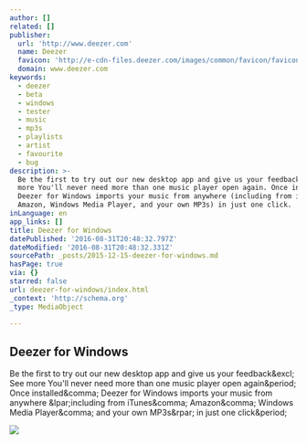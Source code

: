 ```yaml
---
author: []
related: []
publisher:
  url: 'http://www.deezer.com'
  name: Deezer
  favicon: 'http://e-cdn-files.deezer.com/images/common/favicon/favicon-v00347059.ico'
  domain: www.deezer.com
keywords:
  - deezer
  - beta
  - windows
  - tester
  - music
  - mp3s
  - playlists
  - artist
  - favourite
  - bug
description: >-
  Be the first to try out our new desktop app and give us your feedback! See
  more You'll never need more than one music player open again. Once installed,
  Deezer for Windows imports your music from anywhere (including from iTunes,
  Amazon, Windows Media Player, and your own MP3s) in just one click.
inLanguage: en
app_links: []
title: Deezer for Windows
datePublished: '2016-08-31T20:48:32.797Z'
dateModified: '2016-08-31T20:48:32.331Z'
sourcePath: _posts/2015-12-15-deezer-for-windows.md
hasPage: true
via: {}
starred: false
url: deezer-for-windows/index.html
_context: 'http://schema.org'
_type: MediaObject

---
```

<article style=""><h1>Deezer for Windows</h1><p>Be the first to try out our new desktop app and give us your feedback&amp;excl; See more You'll never need more than one music player open again&amp;period; Once installed&amp;comma; Deezer for Windows imports your music from anywhere &amp;lpar;including from iTunes&amp;comma; Amazon&amp;comma; Windows Media Player&amp;comma; and your own MP3s&amp;rpar; in just one click&amp;period;</p><img src="http://e-cdn-files.deezer.com/images/pages/deezerfor/feed_windows-v00347059.jpg" /></article>